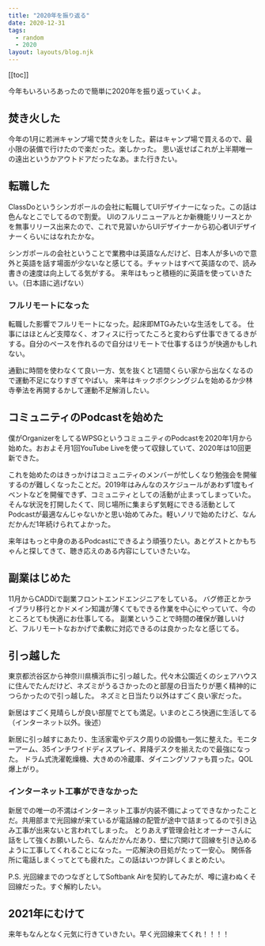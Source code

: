 ```yaml
---
title: "2020年を振り返る"
date: 2020-12-31
tags:
  - random
  - 2020
layout: layouts/blog.njk
---
```


[[toc]]

今年もいろいろあったので簡単に2020年を振り返っていくよ。

## 焚き火した

今年の1月に若洲キャンプ場で焚き火をした。薪はキャンプ場で買えるので、最小限の装備で行けたので楽だった。楽しかった。
思い返せばこれが上半期唯一の遠出というかアウトドアだったなあ。また行きたい。

## 転職した

ClassDoというシンガポールの会社に転職してUIデザイナーになった。この話は色んなとこでしてるので割愛。
UIのフルリニューアルとか新機能リリースとかを無事リリース出来たので、これで見習いからUIデザイナーから初心者UIデザイナーくらいにはなれたかな。

シンガポールの会社ということで業務中は英語なんだけど、日本人が多いので意外と英語を話す場面が少ないなと感じてる。チャットはすべて英語なので、読み書きの速度は向上してる気がする。
来年はもっと積極的に英語を使っていきたい。（日本語に逃げない）

### フルリモートになった

転職した影響でフルリモートになった。起床即MTGみたいな生活をしてる。
仕事にはほとんど支障なく、オフィスに行ってたころと変わらず仕事できてるきがする。自分のペースを作れるので自分はリモートで仕事するほうが快適かもしれない。

通勤に時間を使わなくて良い一方、気を抜くと1週間くらい家から出なくなるので運動不足になりすぎてやばい。
来年はキックボクシングジムを始めるか少林寺拳法を再開するかして運動不足解消したい。

## コミュニティのPodcastを始めた

僕がOrganizerをしてるWPSGというコミュニティのPodcastを2020年1月から始めた。おおよそ月1回YouTube Liveを使って収録していて、2020年は10回更新できた。

これを始めたのはきっかけはコミュニティのメンバーが忙しくなり勉強会を開催するのが難しくなったことだ。2019年はみんなのスケジュールがあわず1度もイベントなどを開催できず、コミュニティとしての活動が止まってしまっていた。
そんな状況を打開したくて、同じ場所に集まらず気軽にできる活動としてPodcastが最適なんじゃないかと思い始めてみた。軽いノリで始めたけど、なんだかんだ1年続けられてよかった。

来年はもっと中身のあるPodcastにできるよう頑張りたい。あとゲストとかもちゃんと探してきて、聴き応えのある内容にしていきたいな。

## 副業はじめた

11月からCADDiで副業フロントエンドエンジニアをしている。
バグ修正とかライブラリ移行とかドメイン知識が薄くてもできる作業を中心にやっていて、今のところとても快適にお仕事してる。
副業ということで時間の確保が難しいけど、フルリモートなおかげで柔軟に対応できるのは良かったなと感じてる。

## 引っ越した

東京都渋谷区から神奈川県横浜市に引っ越した。代々木公園近くのシェアハウスに住んでたんだけど、ネズミがうるさかったのと部屋の日当たりが悪く精神的につらかったので引っ越した。
ネズミと日当たり以外はすごく良い家だった。

新居はすごく見晴らしが良い部屋でとても満足。いまのところ快適に生活してる（インターネット以外。後述）

新居に引っ越すにあたり、生活家電やデスク周りの設備も一気に整えた。モニターアーム、35インチワイドディスプレイ、昇降デスクを揃えたので最強になった。
ドラム式洗濯乾燥機、大きめの冷蔵庫、ダイニングソファも買った。QOL爆上がり。

### インターネット工事ができなかった

新居での唯一の不満はインターネット工事が内装不備によってできなかったことだ。共用部まで光回線が来ているが電話線の配管が途中で詰まってるので引き込み工事が出来ないと言われてしまった。
とりあえず管理会社とオーナーさんに話をして強くお願いしたら、なんだかんだあり、壁に穴開けて回線を引き込めるように工事してくれることになった。一応解決の目処がたって一安心。
関係各所に電話しまくってとても疲れた。この話はいつか詳しくまとめたい。

P.S. 光回線までのつなぎとしてSoftbank Airを契約してみたが、噂に違わぬくそ回線だった。すぐ解約したい。

## 2021年にむけて

来年もなんとなく元気に行きていきたい。早く光回線来てくれ！！！！